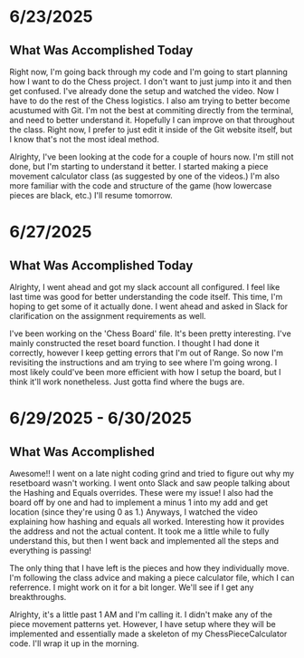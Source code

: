 # 6/23/2025

## What Was Accomplished Today

Right now, I'm going back through my code and I'm going to start planning how I want to do the Chess project. I don't want to just jump into it and then get confused. I've already done the setup and watched the video. Now I have to do the rest of the Chess logistics. I also am trying to better become acustumed with Git. I'm not the best at commiting directly from the terminal, and need to better understand it. Hopefully I can improve on that throughout the class. Right now, I prefer to just edit it inside of the Git website itself, but I know that's not the most ideal method.

Alrighty, I've been looking at the code for a couple of hours now. I'm still not done, but I'm starting to understand it better. I started making a piece movement calculator class (as suggested by one of the videos.) I'm also more familiar with the code and structure of the game (how lowercase pieces are black, etc.) I'll resume tomorrow.


# 6/27/2025

## What Was Accomplished Today

Alrighty, I went ahead and got my slack account all configured. I feel like last time was good for better understanding the code itself. This time, I'm hoping to get some of it actually done. I went ahead and asked in Slack for clarification on the assignment requirements as well.

I've been working on the 'Chess Board' file. It's been pretty interesting. I've mainly constructed the reset board function. I thought I had done it correctly, however I keep getting errors that I'm out of Range. So now I'm revisiting the instructions and am trying to see where I'm going wrong. I most likely could've been more efficient with how I setup the board, but I think it'll work nonetheless. Just gotta find where the bugs are.


# 6/29/2025 - 6/30/2025

## What Was Accomplished

Awesome!! I went on a late night coding grind and tried to figure out why my resetboard wasn't working. I went onto Slack and saw people talking about the Hashing and Equals overrides. These were my issue! I also had the board off by one and had to implement a minus 1 into my add and get location (since they're using 0 as 1.) Anyways, I watched the video explaining how hashing and equals all worked. Interesting how it provides the address and not the actual content. It took me a little while to fully understand this, but then I went back and implemented all the steps and everything is passing!

The only thing that I have left is the pieces and how they individually move. I'm following the class advice and making a piece calculator file, which I can referrence. I might work on it for a bit longer. We'll see if I get any breakthroughs.

Alrighty, it's a little past 1 AM and I'm calling it. I didn't make any of the piece movement patterns yet. However, I have setup where they will be implemented and essentially made a skeleton of my ChessPieceCalculator code. I'll wrap it up in the morning.
